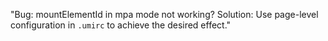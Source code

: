 "Bug: mountElementId in mpa mode not working? Solution: Use page-level configuration in `.umirc` to achieve the desired effect."
